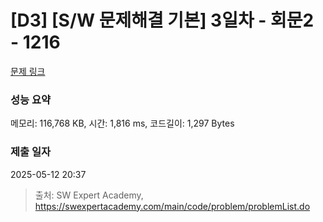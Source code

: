# [D3] [S/W 문제해결 기본] 3일차 - 회문2 - 1216 

[문제 링크](https://swexpertacademy.com/main/code/problem/problemDetail.do?contestProbId=AV14Rq5aABUCFAYi) 

### 성능 요약

메모리: 116,768 KB, 시간: 1,816 ms, 코드길이: 1,297 Bytes

### 제출 일자

2025-05-12 20:37



> 출처: SW Expert Academy, https://swexpertacademy.com/main/code/problem/problemList.do